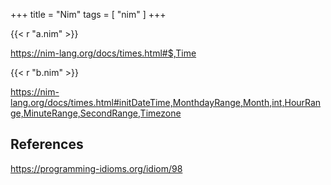 +++
title = "Nim"
tags = [ "nim" ]
+++

{{< r "a.nim" >}}

<https://nim-lang.org/docs/times.html#$,Time>

{{< r "b.nim" >}}

<https://nim-lang.org/docs/times.html#initDateTime,MonthdayRange,Month,int,HourRange,MinuteRange,SecondRange,Timezone>

## References

<https://programming-idioms.org/idiom/98>
